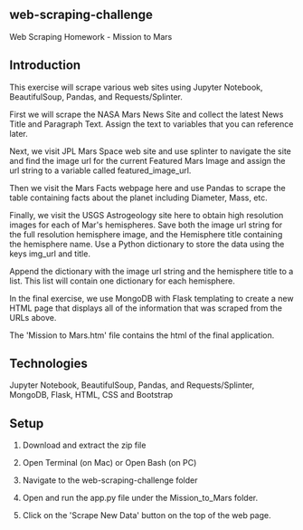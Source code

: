 ## web-scraping-challenge
Web Scraping Homework - Mission to Mars

## Introduction

This exercise will scrape various web sites using Jupyter Notebook, BeautifulSoup, Pandas, and Requests/Splinter.

First we will scrape the NASA Mars News Site and collect the latest News Title and Paragraph Text. Assign the text to variables that you can reference later.


Next, we visit JPL Mars Space web site and use splinter to navigate the site and find the image url for the current Featured Mars Image and assign the url string to a variable called featured_image_url.


Then we visit the Mars Facts webpage here and use Pandas to scrape the table containing facts about the planet including Diameter, Mass, etc.

Finally, we visit the USGS Astrogeology site here to obtain high resolution images for each of Mar's hemispheres. Save both the image url string for the full resolution hemisphere image, and the Hemisphere title containing the hemisphere name. Use a Python dictionary to store the data using the keys img_url and title.

Append the dictionary with the image url string and the hemisphere title to a list. This list will contain one dictionary for each hemisphere.

In the final exercise, we use MongoDB with Flask templating to create a new HTML page that displays all of the information that was scraped from the URLs above.

The 'Mission to Mars.htm' file contains the html of the final application. 

## Technologies
 
Jupyter Notebook, BeautifulSoup, Pandas, and Requests/Splinter, MongoDB, Flask, HTML, CSS and Bootstrap
 
## Setup 

1. Download and extract the zip file

2. Open Terminal (on Mac) or Open Bash (on PC)

3. Navigate to the web-scraping-challenge folder

4. Open and run the app.py file under the Mission_to_Mars folder.

5. Click on the 'Scrape New Data' button on the top of the web page.
